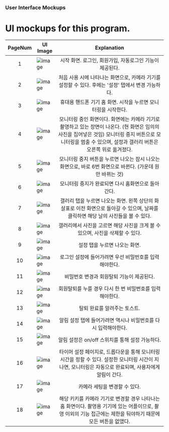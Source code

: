 ### User Interface Mockups
# UI mockups for this program.


PageNum | UI Image | Explanation
:----:|---------|:-----------:
1 | ![image](image/01_first.png) | 시작 화면. 로그인, 회원가입, 자동로그인 기능이 제공된다.
2 | ![image](image/02_firstuse.png) | 처음 사용 시에 나타나는 화면으로, 카메라 기기를 설정할 수 있다. 후에는 '설정' 탭에서 변경 가능하다.
3 | ![image](image/03_home_phone.png) | 휴대용 핸드폰 기기 홈 화면. 시작을 누르면 모니터링을 시작한다.
4 | ![image](image/04_monitoring.png) | 모니터링 중인 화면이다. 화면에는 카메라 기기로 촬영하고 있는 장면이 나온다. (현 화면은 임의의 사진을 집어넣은 것임) 모니터링 중지 버튼으로 모니터링을 멈출 수 있으며, 설정과 갤러리 버튼은 오른쪽 위로 옮겨졌다.
5 | ![image](image/05_stop.png) | 모니터링 중지 버튼을 누르면 나오는 잠시 나오는 화면으로, 바로 6번 화면으로 바뀐다. (가운데 원만 바뀌는 것)
6 | ![image](image/06_afterstop.png) | 모니터링 중지가 완료되면 다시 홈화면으로 돌아간다.
7 | ![image](image/07_gallery.png) | 갤러리 탭을 누르면 나오는 화면. 왼쪽 상단의 화살표로 이전 화면으로 돌아갈 수 있으며, 날짜를 클릭하면 해당 날의 사진들을 볼 수 있다.
8 | ![image](image/08_pickphoto.png) | 갤러리에서 사진을 고르면 해당 사진을 크게 볼 수 있으며, 사진을 삭제할 수 있다.
9 | ![image](image/09_settings.png) | 설정 탭을 누르면 나오는 화면. 
10 | ![image](image/10_logsetaccess.png) | 로그인 설정에 들어가려면 우선 비밀번호를 입력해야한다.
11 | ![image](image/11_editpw.png) | 비밀번호 변경과 회원탈퇴 기능이 제공된다.
12 | ![image](image/12_delete.png) | 회원탈퇴를 누를 경우 다시 한 번 비밀번호를 입력해야한다.
13 | ![image](image/13_deletetoast.png) | 탈퇴 완료를 알려주는 토스트.
14 | ![image](image/14_alarmsetaccess.png) | 알림 설정 탭에 들어가려면 역시나 비밀번호를 다시 입력해야한다.
15 | ![image](image/15_alarmset.png) | 알림 설정은 on/off 스위치를 통해 설정 가능하다.
16 | ![image](image/16_timeset.png) | 타이머 설정 페이지로, 드롭다운을 통해 모니터링 시간을 정할 수 있다. 설정한 모니터링 시간이 지나면, 모니터링은 자동으로 완료되며, 사용자에게 알림이 간다.
17 | ![image](image/17_camset.png) | 카메라 세팅을 변경할 수 있다. 
18 | ![image](image/18_homeforcam.png) | 해당 키키를 카메라 기기로 변경할 경우 나타나는 홈 화면이다. 촬영용 기기에 있는 어플이므로, 촬영 이외의 기능 접근에는 제한을 둬야하기 때문에 모든 버튼을 없앴다.
